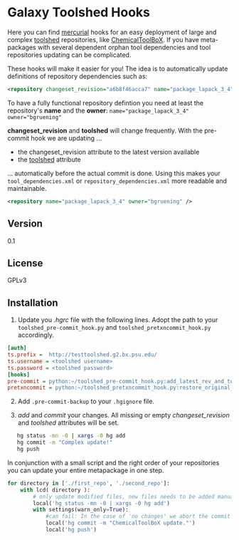 Galaxy Toolshed Hooks
=====================

Here you can find [mercurial] hooks for an easy deployment of large and complex [toolshed] repositories, like [ChemicalToolBoX]. 
If you have meta-packages with several dependent orphan tool dependencies and tool repositories updating can be complicated.

These hooks will make it easier for you! 
The idea is to automatically update definitions of repository dependencies such as:
```XML
<repository changeset_revision="a6b8f46acca7" name="package_lapack_3_4" owner="bgruening" toolshed="http://testtoolshed.g2.bx.psu.edu/" />
```

To have a fully functional repository defintion you need at least the repository's **name** and the **owner**: ` name="package_lapack_3_4" owner="bgruening" ` 

**changeset_revision** and **toolshed** will change frequently.
With the pre-commit hook we are updating ...

  - the changeset_revision attribute to the latest version available
  - the [toolshed] attribute

... automatically before the actual commit is done.
Using this makes your `tool_dependencies.xml` or `repository_dependencies.xml` more readable and maintainable.

```XML
<repository name="package_lapack_3_4" owner="bgruening" />
```

Version
-------
0.1

License
-------
GPLv3

Installation
------------

1. Update you *.hgrc* file with the following lines. Adopt the path to your `toolshed_pre-commit_hook.py` and `toolshed_pretxncommit_hook.py` accordingly.

 ```ini
[auth]
ts.prefix =  http://testtoolshed.g2.bx.psu.edu/
ts.username = <toolshed username>
ts.password = <toolshed password>
[hooks]
pre-commit = python:~/toolshed_pre-commit_hook.py:add_latest_rev_and_toolshed
pretxncommit = python:~/toolshed_pretxncommit_hook.py:restore_original_dependecy_files
 ```

2. Add `.pre-commit-backup` to your `.hgignore` file.

3. *add* and *commit* your changes. All missing or empty *changeset_revision* and *toolshed* attributes will be set.
 ```sh
    hg status -mn -0 | xargs -0 hg add
    hg commit -m "Complex update!"
    hg push
 ```

In conjunction with a small script and the right order of your repositories you can update your entire metapackage in one step.
```python
for directory in ['./first_repo', './second_repo']:
    with lcd( directory ):
        # only update modified files, new files needs to be added manually
        local('hg status -mn -0 | xargs -0 hg add')
        with settings(warn_only=True):
            #can fail: In the case of 'no changes' we abort the commit with sys.exit(1)
            local('hg commit -m "ChemicalToolBoX update."')
            local('hg push')
```
  [mercurial]: http://mercurial.selenic.com/
  [ChemicalToolBoX]: http://bgruening.github.io/galaxytools/projects/chemicaltoolbox/
  [toolshed]: http://wiki.galaxyproject.org/Tool%20Shed
